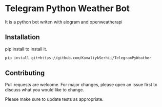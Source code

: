 # Telegram Python Weather Bot

It is a python bot writen with aiogram and openweatherapi

## Installation

 
pip install  to install it.

```bash
pip install git+https://github.com/KovaliykSerhii/TelegramPyWeather
```



## Contributing

Pull requests are welcome. For major changes, please open an issue first
to discuss what you would like to change.

Please make sure to update tests as appropriate.
